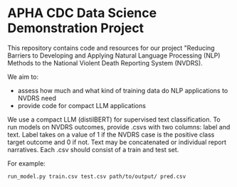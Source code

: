 # APHA CDC Data Science Demonstration Project 

This repository contains code and resources for our project "Reducing Barriers to Developing and Applying Natural Language Processing (NLP) Methods to the National Violent Death Reporting System (NVDRS). 

We aim to: 
* assess how much and what kind of training data do NLP applications to NVDRS need 
* provide code for compact LLM applications  

We use a compact LLM (distilBERT) for supervised text classification. To run models on NVDRS outcomes, provide .csvs with two columns: label and text. Label takes on a value of 1 if the NVDRS case is the positive class target outcome and 0 if not. Text may be concatenated or individual report narratives. Each .csv should consist of a train and test set. 

For example: 

```
run_model.py train.csv test.csv path/to/output/ pred.csv
```
   
